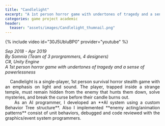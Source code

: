 ```yaml
---
title: "Candlelight"
excerpt: "A 1st person horror game with undertones of tragedy and a sense of powerlessness"
categories: game project academic
header:
  teaser: "assets/images/Candlelight_thumnail.png"
---
```


{% include video id="30J5UbIuBP0" provider="youtube" %}

*Sep 2018 - Apr 2019*  
*By Somnia (Team of 3 prorgrammers, 4 designers)*  
*C#, Unity Engine*  
*A 1st person horror game with undertones of tragedy and a sense of powerlessness*  

<div style="text-align: justify" markdown="1">
&nbsp;&nbsp;&nbsp;&nbsp;Candlelight is a single-player, 1st person survival horror stealth game with an emphasis on light and sound. The player, trapped inside a strange temple, must remain hidden from the enemy that hunts them down, solve mysteries, and break the curse before their candle burns out.
</div>

<div style="text-align: justify" markdown="1">
&nbsp;&nbsp;&nbsp;&nbsp;As an AI programmer, I developed an **AI system using a custom Behavior Tree structure**. Also I implemented **enemy acting/animation patterns** consist of unit behaviors, debugged and code reviewed with the graphics/event system programmers.
</div>
